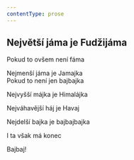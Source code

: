 ```yaml
---
contentType: prose
---
```


## Největší jáma je Fudžijáma

Pokud to ovšem není fáma

Nejmenší jáma je Jamajka  
Pokud to není jen bajbajka

Nejvyšší májka je Himalájka

Nejváhavější háj je Havaj

Nejdelší bajka je bajbajbajka

I ta však má konec

Bajbaj!
